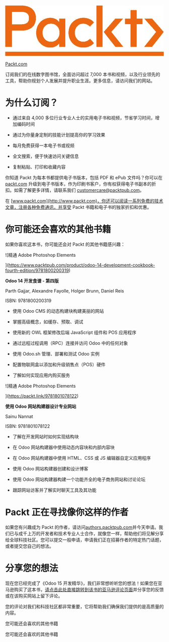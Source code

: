 ![](img/Image87523.jpg)

[Packt.com](http://Packt.com%20)

订阅我们的在线数字图书馆，全面访问超过 7,000 本书和视频，以及行业领先的工具，帮助你规划个人发展并提升职业生涯。更多信息，请访问我们的网站。

# 为什么订阅？

+   通过来自 4,000 多位行业专业人士的实用电子书和视频，节省学习时间，增加编码时间

+   通过为你量身定制的技能计划提高你的学习效果

+   每月免费获得一本电子书或视频

+   全文搜索，便于快速访问关键信息

+   复制粘贴、打印和收藏内容

你知道 Packt 为每本书都提供电子书版本，包括 PDF 和 ePub 文件吗？你可以在 [packt.com](http://packt.com) 升级到电子书版本，作为印刷书客户，你有权获得电子书副本的折扣。如需了解更多详情，请联系我们 [customercare@packtpub.com](http://customercare@packtpub.com)。

在 [www.packt.com](http://www.packt.com)，你还可以阅读一系列免费的技术文章，注册各种免费通讯，并享受 Packt 书籍和电子书的独家折扣和优惠。

# 你可能还会喜欢的其他书籍

如果你喜欢这本书，你可能还会对 Packt 的其他书籍感兴趣：

![精通 Adobe Photoshop Elements

](https://www.packtpub.com/product/odoo-14-development-cookbook-fourth-edition/9781800200319)

**Odoo 14 开发食谱 - 第四版**

Parth Gajjar, Alexandre Fayolle, Holger Brunn, Daniel Reis

ISBN: 9781800200319

+   使用 Odoo CMS 的动态构建块构建美丽的网站

+   掌握高级概念，如缓存、预取、调试

+   使用新的 OWL 框架修改后端 JavaScript 组件和 POS 应用程序

+   通过远程过程调用（RPC）连接并访问 Odoo 中的任何对象

+   使用 Odoo.sh 管理、部署和测试 Odoo 实例

+   配置物联网盒以添加和升级销售点（POS）硬件

+   了解如何实现应用内购买服务

![精通 Adobe Photoshop Elements

](https://packt.link/9781801078122)

**使用 Odoo 网站构建器设计专业网站**

Sainu Nannat

ISBN: 9781801078122

+   了解在开发网站时如何实现结构块

+   在 Odoo 网站构建器中使用动态内容块和内部内容块

+   在 Odoo 网站构建器中使用 HTML、CSS 或 JS 编辑器自定义应用程序

+   使用 Odoo 网站构建器创建和设计博客

+   使用 Odoo 网站构建器构建一个功能齐全的电子商务网站和讨论论坛

+   跟踪网站访客并了解实时聊天工具及其功能

# Packt 正在寻找像你这样的作者

如果您有兴趣成为 Packt 的作者，请访问[authors.packtpub.com](http://authors.packtpub.com)并今天申请。我们已与成千上万的开发者和技术专业人士合作，就像您一样，帮助他们将见解分享给全球科技社区。您可以提交一般申请，申请我们正在招募作者的特定热门话题，或者提交您自己的想法。

# 分享您的想法

现在您已经完成了《Odoo 15 开发精华》，我们非常想听听您的想法！如果您在亚马逊购买了这本书，[请点击此处直接跳转到该书的亚马逊评论页面](https://packt.link/r/1800200064)并分享您的反馈或在该购买网站上留下评论。

您的评论对我们和科技社区都非常重要，它将帮助我们确保我们提供的是高质量的内容。

您可能还会喜欢的其他书籍

您可能还会喜欢的其他书籍
